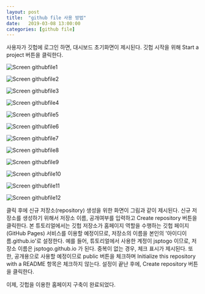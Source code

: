 ```yaml
---
layout: post
title:  "github file 사용 방법"
date:   2019-03-08 13:00:00 
categories: [github file]
---
```


사용자가 깃헙에 로그인 하면, 대시보드 초기화면이 제시된다. 깃헙 시작을 위해 Start a project 버튼을 클릭한다.

![Screen githubfile1](https://raw.githubusercontent.com/javaroadmap/javaroadmap.github.io/master/static/img/_posts/githubfile/githubfile1.png "Screen githubfile1")

![Screen githubfile2](https://raw.githubusercontent.com/javaroadmap/javaroadmap.github.io/master/static/img/_posts/githubfile/githubfile2.png "Screen githubfile2")

![Screen githubfile3](https://raw.githubusercontent.com/javaroadmap/javaroadmap.github.io/master/static/img/_posts/githubfile/githubfile3.png "Screen githubfile3")

![Screen githubfile4](https://raw.githubusercontent.com/javaroadmap/javaroadmap.github.io/master/static/img/_posts/githubfile/githubfile4.png "Screen githubfile4")

![Screen githubfile5](https://raw.githubusercontent.com/javaroadmap/javaroadmap.github.io/master/static/img/_posts/githubfile/githubfile5.png "Screen githubfile5")

![Screen githubfile6](https://raw.githubusercontent.com/javaroadmap/javaroadmap.github.io/master/static/img/_posts/githubfile/githubfile6.png "Screen githubfile6")

![Screen githubfile7](https://raw.githubusercontent.com/javaroadmap/javaroadmap.github.io/master/static/img/_posts/githubfile/githubfile7.png "Screen githubfile7")

![Screen githubfile8](https://raw.githubusercontent.com/javaroadmap/javaroadmap.github.io/master/static/img/_posts/githubfile/githubfile8.png "Screen githubfile8")

![Screen githubfile9](https://raw.githubusercontent.com/javaroadmap/javaroadmap.github.io/master/static/img/_posts/githubfile/githubfile9.png "Screen githubfile9")

![Screen githubfile10](https://raw.githubusercontent.com/javaroadmap/javaroadmap.github.io/master/static/img/_posts/githubfile/githubfile10.png "Screen githubfile10")

![Screen githubfile11](https://raw.githubusercontent.com/javaroadmap/javaroadmap.github.io/master/static/img/_posts/githubfile/githubfile11.png "Screen githubfile11")

![Screen githubfile12](https://raw.githubusercontent.com/javaroadmap/javaroadmap.github.io/master/static/img/_posts/githubfile/githubfile12.png "Screen githubfile12")

클릭 후에 신규 저장소(repository) 생성을 위한 화면이 그림과 같이 제시된다. 신규 저장소를 생성하기 위해서 저장소 이름, 공개여부를 입력하고 Create repository 버튼을 클릭한다. 본 튜토리얼에서는 깃헙 저장소가 홈페이지 역할을 수행하는 깃헙 페이지(GitHub Pages) 서비스를 이용할 예정이므로, 저장소의 이름을 본인의 '아이디이름.github.io'로 설정한다. 예를 들어, 튜토리얼에서 사용한 계정이 jsptogo 이므로, 저장소 이름은 jsptogo.github.io 가 된다. 중복이 없는 경우, 체크 표시가 제시된다. 또한, 공개용으로 사용할 예정이므로  public 버튼을  체크하며 Initialize this repository with a README 항목은 체크하지 않는다. 설정이 끝난 후에, Create repository 버튼을 클릭한다. 

이제, 깃헙을 이용한 홈페이지 구축이 완료되었다.